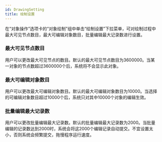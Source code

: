 ```yaml
---
id: DrawingSetting
title: 绘制设置
---
```

在“对象操作”选项卡的“对象绘制”组中单击“绘制设置”下拉菜单，可对绘制过程中最大可见节点数目，最大可编辑对象数目，批量编辑最大记录数进行设置。

### 最大可见节点数目

用户可以更改最大可见节点的数目。默认的最大可见节点数目为3600000。当某一对象的节点数超过3600000个后，系统将不会显示此对象。

### 最大可编辑对象数目

用户可以更改最大可编辑对象数目。默认的最大可编辑对象数目为10000。当选择的可编辑对象数目超过10000个后，系统只对其中10000个对象的编辑生效。

### 批量编辑最大记录数

用户可以更改批量编辑最大记录数。默认的批量编辑最大记录数为2000。当批量编辑的记录数达到2000时，系统会将这2000个编辑记录自动提交。不宜设置太小，否则系统会频繁提交，拖慢程序运行速度。
